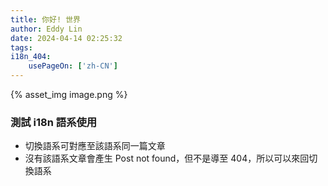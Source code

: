```yaml
---
title: 你好! 世界
author: Eddy Lin
date: 2024-04-14 02:25:32
tags:
i18n_404:
    usePageOn: ['zh-CN']
---
```


{% asset_img image.png %}

### 測試 i18n 語系使用

- 切換語系可對應至該語系同一篇文章
- 沒有該語系文章會產生 Post not found，但不是導至 404，所以可以來回切換語系